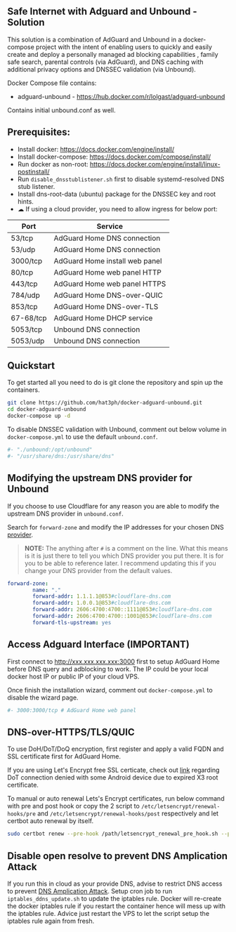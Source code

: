 ## Safe Internet with Adguard and Unbound - Solution
This solution is a combination of AdGuard and Unbound in a docker-compose project with the intent of enabling users to quickly and easily create and deploy a personally managed ad blocking capabilities , family safe search, parental controls (via AdGuard), and DNS caching with additional privacy options and DNSSEC validation (via Unbound). 

Docker Compose file contains:
- adguard-unbound - https://hub.docker.com/r/lolgast/adguard-unbound

Contains initial unbound.conf as well.

## Prerequisites:
- Install docker: https://docs.docker.com/engine/install/
- Install docker-compose: https://docs.docker.com/compose/install/
- Run docker as non-root: https://docs.docker.com/engine/install/linux-postinstall/
- Run `disable_dnsstublistener.sh` first to disable systemd-resolved DNS stub listener.
- Install dns-root-data (ubuntu) package for the DNSSEC key and root hints.
- ☁ If using a cloud provider, you need to allow ingress for below port:

| Port      | Service                       |
|-----------|-------------------------------|
| 53/tcp    | AdGuard Home DNS connection   |
| 53/udp    | AdGuard Home DNS connection   |
| 3000/tcp  | AdGuard Home install web panel|
| 80/tcp    | AdGuard Home web panel HTTP   |
| 443/tcp   | AdGuard Home web panel HTTPS  |
| 784/udp   | AdGuard Home DNS-over-QUIC    |
| 853/tcp   | AdGuard Home DNS-over-TLS     |
| 67-68/tcp | AdGuard Home DHCP service     |
| 5053/tcp  | Unbound DNS connection        |
| 5053/udp  | Unbound DNS connection        |

## Quickstart
To get started all you need to do is git clone the repository and spin up the containers.
```bash
git clone https://github.com/hat3ph/docker-adguard-unbound.git
cd docker-adguard-unbound
docker-compose up -d
```
To disable DNSSEC validation with Unbound, comment out below volume in `docker-compose.yml` to use the default `unbound.conf`.
```yml
#- "./unbound:/opt/unbound"
#- "/usr/share/dns:/usr/share/dns"
```

## Modifying the upstream DNS provider for Unbound
If you choose to use Cloudflare for any reason you are able to modify the upstream DNS provider in `unbound.conf`.

Search for `forward-zone` and modify the IP addresses for your chosen DNS [provider](https://docs.pi-hole.net/guides/dns/upstream-dns-providers/).

>**NOTE:** The anything after `#` is a comment on the line. 
What this means is it is just there to tell you which DNS provider you put there. It is for you to be able to reference later. I recommend updating this if you change your DNS provider from the default values.
```yaml
forward-zone:
        name: "."
        forward-addr: 1.1.1.1@853#cloudflare-dns.com
        forward-addr: 1.0.0.1@853#cloudflare-dns.com
        forward-addr: 2606:4700:4700::1111@853#cloudflare-dns.com
        forward-addr: 2606:4700:4700::1001@853#cloudflare-dns.com
        forward-tls-upstream: yes
```

## Access Adguard Interface (IMPORTANT)
First connect to http://xxx.xxx.xxx.xxx:3000 first to setup AdGuard Home before DNS query and adblocking to work.
The IP could be your local docker host IP or public IP of your cloud VPS.

Once finish the installation wizard, comment out `docker-compose.yml` to disable the wizard page.
```yml
#- 3000:3000/tcp # AdGuard Home web panel
```

## DNS-over-HTTPS/TLS/QUIC
To use DoH/DoT/DoQ encryption, first register and apply a valid FQDN and SSL certificate first for AdGuard Home.

If you are using Let's Encrypt free SSL certicate, check out [link](https://ikarus.sg/lets-encrypt-dot-android/) regarding DoT connection denied with some Android device due to expired X3 root certificate.

To manual or auto renewal Lets's Encrypt certificates, run below command with pre and post hook or copy the 2 script to `/etc/letsencrypt/renewal-hooks/pre` and `/etc/letsencrypt/renewal-hooks/post` respectively and let certbot auto renewal by itself.
```bash
sudo certbot renew --pre-hook /path/letsencrypt_renewal_pre_hook.sh --post-hook /path/letsencrypt_renewal_post_hook.sh --dry-run
```

## Disable open resolve to prevent DNS Amplication Attack
If you run this in cloud as your provide DNS, advise to restrict DNS access to prevent [DNS Amplication Attack](https://openresolver.com/).
Setup cron job to run `iptables_ddns_update.sh` to update the iptables rule.
Docker will re-create the docker iptables rule if you restart the container hence will mess up with the iptables rule. 
Advice just restart the VPS to let the script setup the iptables rule again from fresh.
